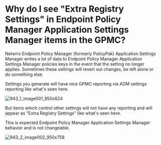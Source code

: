 # Why do I see "Extra Registry Settings" in Endpoint Policy Manager Application Settings Manager items in the GPMC?

Netwrix Endpoint Policy Manager (formerly PolicyPak) Application Settings Manager writes a lot of
data to Endpoint Policy Manager Application Settings Manager policies keys in the event that the
setting no longer applies. Sometimes these settings will revert out changes, be left alone or do
something else.

Settings you generate will have nice GPMC reporting via ADM settings reporting like what's seen
here.

![943_1_image001_950x624](/img/product_docs/endpointpolicymanager/endpointpolicymanager/troubleshooting/applicationsettings/943_1_image001_950x624.webp)

But items which control other settings will not have any reporting and will appear as "Extra
Registry Settings" like what's seen here.

This is expected Endpoint Policy Manager Application Settings Manager behavior and is not
changeable.

![943_2_image002_950x758](/img/product_docs/endpointpolicymanager/endpointpolicymanager/troubleshooting/applicationsettings/943_2_image002_950x758.webp)
